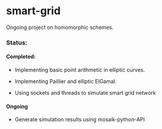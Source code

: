 # smart-grid

Ongoing project on homomorphic schemes. 

### Status:

#### Completed:

- Implementing basic point arithmetic in elliptic curves.

- Implementing Paillier and elliptic ElGamal.

- Using sockets and threads to simulate smart grid network

#### Ongoing

- Generate simulation results using mosaik-python-API
